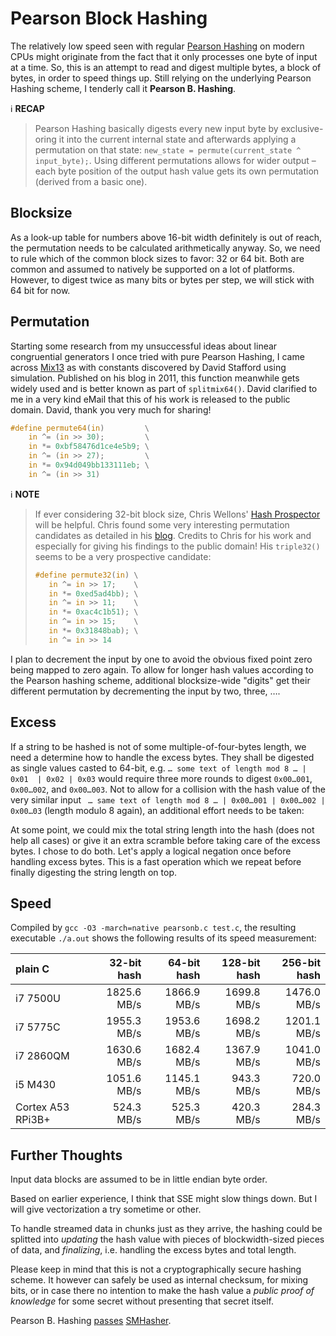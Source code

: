 # Pearson Block Hashing

The relatively low speed seen with regular [Pearson Hashing](https://github.com/Logan007/pearson) on modern CPUs might originate from the fact that it only processes one byte of input at a time. So, this is an attempt to read and digest multiple bytes, a block of bytes, in order to speed things up. Still relying on the underlying Pearson Hashing scheme, I tenderly call it **Pearson B. Hashing**.

:information_source: **RECAP**

> Pearson Hashing basically digests every new input byte by exclusive-oring it into the current internal state and afterwards applying a permutation on that state:  `new_state = permute(current_state ^ input_byte);`. Using different permutations allows for wider output – each byte position of the output hash value gets its own  permutation (derived from a basic one).

## Blocksize

As a look-up table for numbers above 16-bit width definitely is out of reach, the permutation needs to be calculated arithmetically anyway. So, we need to rule which of the common block sizes to favor: 32 or 64 bit. Both are common and assumed to natively be supported on a lot of platforms. However, to digest twice as many bits or bytes per step, we will stick with 64 bit for now.

## Permutation

Starting some research from my unsuccessful ideas about linear congruential generators I once tried with pure Pearson Hashing, I came across [Mix13](http://zimbry.blogspot.com/2011/09/better-bit-mixing-improving-on.html) as with constants discovered by David Stafford using simulation. Published on his blog in 2011, this function meanwhile gets widely used and is better known as part of `splitmix64()`. David clarified to me in a very kind eMail that this of his work is released to the public domain. David, thank you very much for sharing!

```C
#define permute64(in)         \
    in ^= (in >> 30);         \
    in *= 0xbf58476d1ce4e5b9; \
    in ^= (in >> 27);         \
    in *= 0x94d049bb133111eb; \
    in ^= (in >> 31)
```

:information_source: **NOTE**
> If ever considering 32-bit block size, Chris Wellons' [Hash Prospector](https://github.com/skeeto/hash-prospector) will be helpful. Chris found some very interesting permutation candidates as detailed in his [blog](https://nullprogram.com/blog/2018/07/31/). Credits to Chris for his work and especially for giving his findings to the public domain! His `triple32()` seems to be a very prospective candidate:
>
>```C
>#define permute32(in) \
>    in ^= in >> 17;    \
>    in *= 0xed5ad4bb); \
>    in ^= in >> 11;    \
>    in *= 0xac4c1b51); \
>    in ^= in >> 15;    \
>    in *= 0x31848bab); \
>    in ^= in >> 14
>```

I plan to decrement the input by one to avoid the obvious fixed point zero being mapped to zero again. To allow for longer hash values according to the Pearson hashing scheme, additional blocksize-wide "digits" get their different permutation by decrementing the input by two, three, ….

## Excess

If a string to be hashed is not of some multiple-of-four-bytes length, we need a determine how to handle the excess bytes. They shall be digested as single values casted to 64-bit, e.g. `… some text of length mod 8 … | 0x01  | 0x02 | 0x03` would require three more rounds to digest `0x00…001`, `0x00…002`, and `0x00…003`. Not to allow for a collision with the hash value of the very similar input ` … same text of length mod 8 … | 0x00…001 | 0x00…002 | 0x00…03` (length modulo 8 again), an additional effort needs to be taken:

At some point, we could mix the total string length into the hash (does not help all cases) or give it an extra scramble before taking care of the excess bytes. I chose to do both. Let's apply a logical negation once before handling excess bytes. This is a fast operation which we repeat before finally digesting the string length on top.

## Speed

Compiled by `gcc -O3 -march=native pearsonb.c test.c`, the resulting executable `./a.out` shows the following results of its speed measurement:

| plain C            | 32-bit hash | 64-bit hash | 128-bit hash | 256-bit hash |
| :---               | ---:        | ---:        | ---:         | ---:         | 
| i7 7500U           |1825.6 MB/s  |1866.9 MB/s  |1699.8 MB/s   |1476.0 MB/s   |
| i7 5775C           |1955.3 MB/s  |1953.6 MB/s  |1698.2 MB/s   |1201.1 MB/s   |
| i7 2860QM          |1630.6 MB/s  |1682.4 MB/s  |1367.9 MB/s   |1041.0 MB/s   |
| i5 M430            |1051.6 MB/s  |1145.1 MB/s  | 943.3 MB/s   | 720.0 MB/s   | 
| Cortex A53 RPi3B+  | 524.3 MB/s  | 525.3 MB/s  | 420.3 MB/s   | 284.3 MB/s   |    

## Further Thoughts

Input data blocks are assumed to be in little endian byte order.

Based on earlier experience, I think that SSE might slow things down. But I will give vectorization a try sometime or other.

To handle streamed data in chunks just as they arrive, the hashing could be splitted into _updating_ the hash value with pieces of blockwidth-sized pieces of data, and _finalizing_, i.e. handling the excess bytes and total length.

Please keep in mind that this is not a cryptographically secure hashing scheme. It however can safely be used as internal checksum, for mixing bits, or in case there no intention to make the hash value a _public proof of knowledge_ for some secret without presenting that secret itself.

Pearson B. Hashing [passes](https://github.com/rurban/smhasher/commit/6eb697f628643fdfcaefbcf0a7d228f84eac80e1) [SMHasher](https://github.com/rurban/smhasher).
